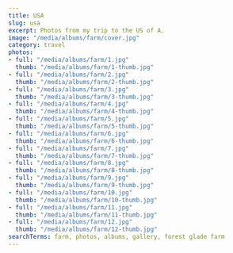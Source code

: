 ```yaml
---
title: USA
slug: usa
excerpt: Photos from my trip to the US of A.
image: "/media/albums/farm/cover.jpg"
category: travel
photos:
- full: "/media/albums/farm/1.jpg"
  thumb: "/media/albums/farm/1-thumb.jpg"
- full: "/media/albums/farm/2.jpg"
  thumb: "/media/albums/farm/2-thumb.jpg"
- full: "/media/albums/farm/3.jpg"
  thumb: "/media/albums/farm/3-thumb.jpg"
- full: "/media/albums/farm/4.jpg"
  thumb: "/media/albums/farm/4-thumb.jpg"
- full: "/media/albums/farm/5.jpg"
  thumb: "/media/albums/farm/5-thumb.jpg"
- full: "/media/albums/farm/6.jpg"
  thumb: "/media/albums/farm/6-thumb.jpg"
- full: "/media/albums/farm/7.jpg"
  thumb: "/media/albums/farm/7-thumb.jpg"
- full: "/media/albums/farm/8.jpg"
  thumb: "/media/albums/farm/8-thumb.jpg"
- full: "/media/albums/farm/9.jpg"
  thumb: "/media/albums/farm/9-thumb.jpg"
- full: "/media/albums/farm/10.jpg"
  thumb: "/media/albums/farm/10-thumb.jpg"
- full: "/media/albums/farm/11.jpg"
  thumb: "/media/albums/farm/11-thumb.jpg"
- full: "/media/albums/farm/12.jpg"
  thumb: "/media/albums/farm/12-thumb.jpg"
searchTerms: farm, photos, albums, gallery, forest glade farm
---
```

